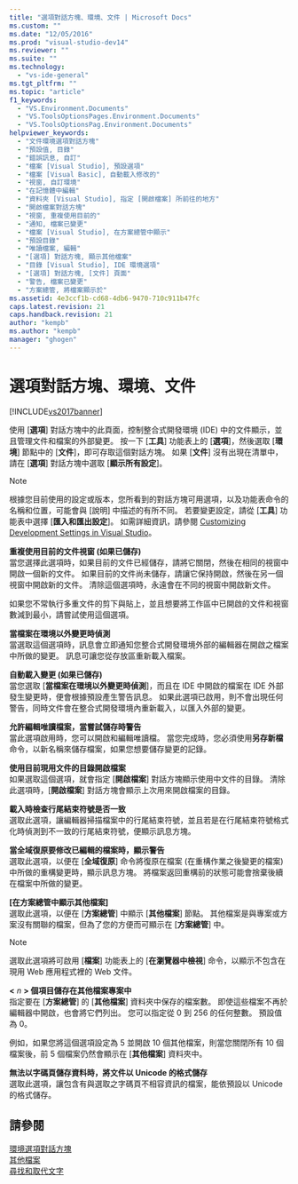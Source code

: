 ```yaml
---
title: "選項對話方塊、環境、文件 | Microsoft Docs"
ms.custom: ""
ms.date: "12/05/2016"
ms.prod: "visual-studio-dev14"
ms.reviewer: ""
ms.suite: ""
ms.technology: 
  - "vs-ide-general"
ms.tgt_pltfrm: ""
ms.topic: "article"
f1_keywords: 
  - "VS.Environment.Documents"
  - "VS.ToolsOptionsPages.Environment.Documents"
  - "VS.ToolsOptionsPag.Environment.Documents"
helpviewer_keywords: 
  - "文件環境選項對話方塊"
  - "預設值, 目錄"
  - "錯誤訊息, 自訂"
  - "檔案 [Visual Studio], 預設選項"
  - "檔案 [Visual Basic], 自動載入修改的"
  - "視窗, 自訂環境"
  - "在記憶體中編輯"
  - "資料夾 [Visual Studio], 指定 [開啟檔案] 所前往的地方"
  - "開啟檔案對話方塊"
  - "視窗, 重複使用目前的"
  - "通知, 檔案已變更"
  - "檔案 [Visual Studio], 在方案總管中顯示"
  - "預設目錄"
  - "唯讀檔案, 編輯"
  - "[選項] 對話方塊, 顯示其他檔案"
  - "目錄 [Visual Studio], IDE 環境選項"
  - "[選項] 對話方塊, [文件] 頁面"
  - "警告, 檔案已變更"
  - "方案總管, 將檔案顯示於"
ms.assetid: 4e3ccf1b-cd68-4db6-9470-710c911b47fc
caps.latest.revision: 21
caps.handback.revision: 21
author: "kempb"
ms.author: "kempb"
manager: "ghogen"
---
```

# 選項對話方塊、環境、文件
[!INCLUDE[vs2017banner](../../code-quality/includes/vs2017banner.md)]

使用 \[**選項**\] 對話方塊中的此頁面，控制整合式開發環境 \(IDE\) 中的文件顯示，並且管理文件和檔案的外部變更。  按一下 \[**工具**\] 功能表上的 \[**選項**\]，然後選取 \[**環境**\] 節點中的 \[**文件**\]，即可存取這個對話方塊。  如果 \[**文件**\] 沒有出現在清單中，請在 \[**選項**\] 對話方塊中選取 \[**顯示所有設定**\]。  
  
> [!NOTE]
>  根據您目前使用的設定或版本，您所看到的對話方塊可用選項，以及功能表命令的名稱和位置，可能會與 \[說明\] 中描述的有所不同。  若要變更設定，請從 \[**工具**\] 功能表中選擇 \[**匯入和匯出設定**\]。  如需詳細資訊，請參閱 [Customizing Development Settings in Visual Studio](http://msdn.microsoft.com/zh-tw/22c4debb-4e31-47a8-8f19-16f328d7dcd3)。  
  
 **重複使用目前的文件視窗 \(如果已儲存\)**  
 當您選擇此選項時，如果目前的文件已經儲存，請將它關閉，然後在相同的視窗中開啟一個新的文件。  如果目前的文件尚未儲存，請讓它保持開啟，然後在另一個視窗中開啟新的文件。  清除這個選項時，永遠會在不同的視窗中開啟新文件。  
  
 如果您不常執行多重文件的剪下與貼上，並且想要將工作區中已開啟的文件和視窗數減到最小，請嘗試使用這個選項。  
  
 **當檔案在環境以外變更時偵測**  
 當選取這個選項時，訊息會立即通知您整合式開發環境外部的編輯器在開啟之檔案中所做的變更。  訊息可讓您從存放區重新載入檔案。  
  
 **自動載入變更 \(如果已儲存\)**  
 當您選取 \[**當檔案在環境以外變更時偵測**\]，而且在 IDE 中開啟的檔案在 IDE 外部發生變更時，便會根據預設產生警告訊息。  如果此選項已啟用，則不會出現任何警告，同時文件會在整合式開發環境內重新載入，以匯入外部的變更。  
  
 **允許編輯唯讀檔案，當嘗試儲存時警告**  
 當此選項啟用時，您可以開啟和編輯唯讀檔。  當您完成時，您必須使用**另存新檔**命令，以新名稱來儲存檔案，如果您想要儲存變更的記錄。  
  
 **使用目前現用文件的目錄開啟檔案**  
 如果選取這個選項，就會指定 \[**開啟檔案**\] 對話方塊顯示使用中文件的目錄。  清除此選項時，\[**開啟檔案**\] 對話方塊會顯示上次用來開啟檔案的目錄。  
  
 **載入時檢查行尾結束符號是否一致**  
 選取此選項，讓編輯器掃描檔案中的行尾結束符號，並且若是在行尾結束符號格式化時偵測到不一致的行尾結束符號，便顯示訊息方塊。  
  
 **當全域復原要修改已編輯的檔案時，顯示警告**  
 選取此選項，以便在 \[**全域復原**\] 命令將復原在檔案 \(在重構作業之後變更的檔案\) 中所做的重構變更時，顯示訊息方塊。  將檔案返回重構前的狀態可能會捨棄後續在檔案中所做的變更。  
  
 **\[在方案總管中顯示其他檔案\]**  
 選取此選項，以便在 \[**方案總管**\] 中顯示 \[**其他檔案**\] 節點。  其他檔案是與專案或方案沒有關聯的檔案，但為了您的方便而可顯示在 \[**方案總管**\] 中。  
  
> [!NOTE]
>  選取此選項將可啟用 \[**檔案**\] 功能表上的 \[**在瀏覽器中檢視**\] 命令，以顯示不包含在現用 Web 應用程式裡的 Web 文件。  
  
 **\<** *n* **\> 個項目儲存在其他檔案專案中**  
 指定要在 \[**方案總管**\] 的 \[**其他檔案**\] 資料夾中保存的檔案數。  即使這些檔案不再於編輯器中開啟，也會將它們列出。  您可以指定從 0 到 256 的任何整數。  預設值為 0。  
  
 例如，如果您將這個選項設定為 5 並開啟 10 個其他檔案，則當您關閉所有 10 個檔案後，前 5 個檔案仍然會顯示在 \[**其他檔案**\] 資料夾中。  
  
 **無法以字碼頁儲存資料時，將文件以 Unicode 的格式儲存**  
 選取此選項，讓包含有與選取之字碼頁不相容資訊的檔案，能依預設以 Unicode 的格式儲存。  
  
## 請參閱  
 [環境選項對話方塊](../../ide/reference/environment-options-dialog-box.md)   
 [其他檔案](../../ide/reference/miscellaneous-files.md)   
 [尋找和取代文字](../../ide/finding-and-replacing-text.md)